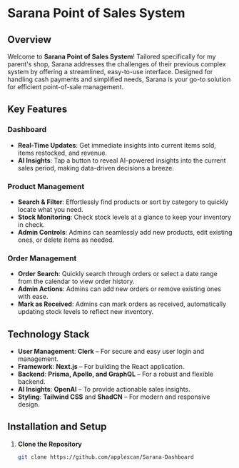 # Sarana Point of Sales System

## Overview

Welcome to **Sarana Point of Sales System**! Tailored specifically for my parent's shop, Sarana addresses the challenges of their previous complex system by offering a streamlined, easy-to-use interface. Designed for handling cash payments and simplified needs, Sarana is your go-to solution for efficient point-of-sale management.

## Key Features

### Dashboard
- **Real-Time Updates**: Get immediate insights into current items sold, items restocked, and revenue.
- **AI Insights**: Tap a button to reveal AI-powered insights into the current sales period, making data-driven decisions a breeze.

### Product Management
- **Search & Filter**: Effortlessly find products or sort by category to quickly locate what you need.
- **Stock Monitoring**: Check stock levels at a glance to keep your inventory in check.
- **Admin Controls**: Admins can seamlessly add new products, edit existing ones, or delete items as needed.

### Order Management
- **Order Search**: Quickly search through orders or select a date range from the calendar to view order history.
- **Admin Actions**: Admins can add new orders or remove existing ones with ease.
- **Mark as Received**: Admins can mark orders as received, automatically updating stock levels to reflect new inventory.

## Technology Stack

- **User Management**: **Clerk** – For secure and easy user login and management.
- **Framework**: **Next.js** – For building the React application.
- **Backend**: **Prisma, Apollo, and GraphQL** – For a robust and flexible backend.
- **AI Insights**: **OpenAI** – To provide actionable sales insights.
- **Styling**: **Tailwind CSS** and **ShadCN** – For modern and responsive design.

## Installation and Setup

1. **Clone the Repository**

   ```bash
   git clone https://github.com/applescan/Sarana-Dashboard
